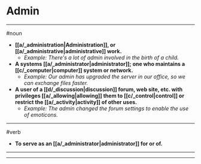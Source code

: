 # Admin
---
#noun
- **[[a/_administration|Administration]], or [[a/_administrative|administrative]] work.**
	- _Example: There's a lot of admin involved in the birth of a child._
- **A systems [[a/_administrator|administrator]]; one who maintains a [[c/_computer|computer]] system or network.**
	- _Example: Our admin has upgraded the server in our office, so we can exchange files faster._
- **A user of a [[d/_discussion|discussion]] forum, web site, etc. with privileges [[a/_allowing|allowing]] them to [[c/_control|control]] or restrict the [[a/_activity|activity]] of other uses.**
	- _Example: The admin changed the forum settings to enable the use of emoticons._
---
#verb
- **To serve as an [[a/_administrator|administrator]] for or of.**
---
---
